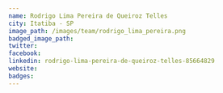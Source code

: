 ```yaml
---
name: Rodrigo Lima Pereira de Queiroz Telles
city: Itatiba - SP
image_path: /images/team/rodrigo_lima_pereira.png
badged_image_path:
twitter:
facebook:
linkedin: rodrigo-lima-pereira-de-queiroz-telles-85664829
website:
badges:
---
```

